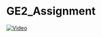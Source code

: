 # GE2_Assignment

[![Video](http://img.youtube.com/vi/7EPJEg6R3SM&t/0.jpg)](https://www.youtube.com/watch?v=7EPJEg6R3SM&t)
